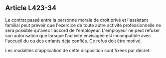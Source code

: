 ## Article L423-34

Le contrat passé entre la personne morale de droit privé et l'assistant familial peut prévoir que l'exercice de
toute autre activité professionnelle ne sera possible qu'avec l'accord de l'employeur. L'employeur ne peut
refuser son autorisation que lorsque l'activité envisagée est incompatible avec l'accueil du ou des enfants déjà
confiés. Ce refus doit être motivé.

Les modalités d'application de cette disposition sont fixées par décret.

